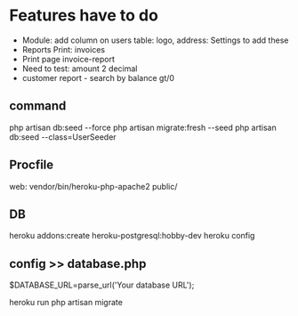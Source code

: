 # Features have to do

- Module: add column on users table: logo, address: Settings to add these
- Reports Print: invoices
- Print page invoice-report
- Need to test: amount 2 decimal
- customer report - search by balance gt/0


## command

php artisan db:seed --force
php artisan migrate:fresh --seed
php artisan db:seed --class=UserSeeder

## Procfile
web: vendor/bin/heroku-php-apache2 public/
## DB
heroku addons:create heroku-postgresql:hobby-dev
heroku config

## config  >>  database.php
$DATABASE_URL=parse_url('Your database URL');

heroku run php artisan migrate
